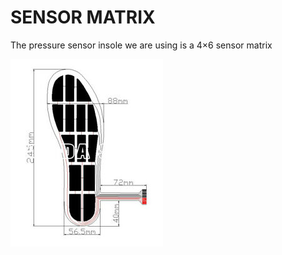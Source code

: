 # SENSOR MATRIX


The pressure sensor insole we are using is a 4×6 sensor matrix

<img src="/images/insole.jpg">